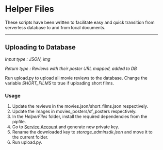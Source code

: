 # Helper Files

These scripts have been written to facilitate easy and quick transition from serverless database to and from local documents.

---

## Uploading to Database

_Input type : JSON, img_

_Return type : Reviews with their poster URL mapped, added to DB_

Run upload.py to upload all movie reviews to the database. Change the variable *SHORT_FILMS* to true if uploading short films.

### Usage

1. Update the reviews in the movies.json/short_films.json respectively.
2. Update the images in movies_posters/sf_posters respectively.
3. In the _HelperFiles_ folder, install the required dependencies from the pipfile.
4. Go to [Service Account](https://console.firebase.google.com/project/mbts-backend/settings/serviceaccounts/adminsdk) and generate new private key.
5. Rename the downloaded key to *storage_adminsdk.json* and move it to the current folder.
6. Run upload.py.